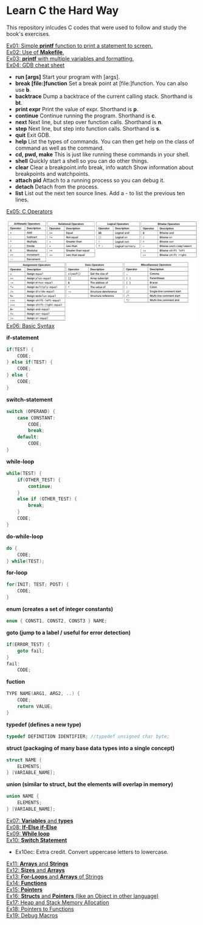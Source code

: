 # Learn C the Hard Way
This repository inlcudes C codes that were used to follow and study the book's exercises.

<ins>Ex01: Simple **printf** function to print a statement to screen.</ins><br>
<ins>Ex02: Use of **Makefile**.</ins><br>
<ins>Ex03: **printf** with multiple variables and formatting.</ins><br>
<ins>Ex04: GDB cheat sheet</ins>
  - **run	[args]**	Start	your	program	with	[args].
  - **break	[file:]function**	Set	a	break	point	at	[file:]function.	You	can	also	use	**b**.
  - **backtrace**	Dump	a	backtrace	of	the	current	calling	stack.	Shorthand	is	**bt**.
  - **print	expr**	Print	the	value	of	expr.	Shorthand	is	**p**.
  - **continue**	Continue	running	the	program.	Shorthand	is	**c**.
  - **next**	Next	line,	but	step	over	function	calls.	Shorthand	is	**n**.
  - **step**	Next	line,	but	step	into	function	calls.	Shorthand	is	**s**.
  - **quit**	Exit	GDB.
  - **help**	List	the	types	of	commands.	You	can	then	get	help	on	the	class	of command	as	well	as	the	command.
  - **cd,	pwd,	make**	This	is	just	like	running	these	commands	in	your	shell.
  - **shell**	Quickly	start	a	shell	so	you	can	do	other	things.
  - **clear**	Clear	a	breakpoint.info	break,	info	watch	Show	information	about	breakpoints	and watchpoints.
  - **attach	pid**	Attach	to	a	running	process	so	you	can	debug	it.
  - **detach**	Detach	from	the	process.
  - **list**	List	out	the	next	ten	source	lines.	Add	a	-	to	list	the	previous	ten	lines.

<ins>Ex05: C Operators</ins>
<center><img src="./images/ex05.png" alt="C Operators" width="1275px"></center>
<ins>Ex06: Basic Syntax</ins>

**if-statement**
```C
if(TEST) {
    CODE;
} else if(TEST) {
    CODE;
} else {
    CODE;
}
```
**switch-statement**
```C
switch (OPERAND) {
    case CONSTANT:
        CODE;
        break;
    default:
        CODE;
}
```
**while-loop**
```C
while(TEST) {
    if(OTHER_TEST) {
        continue;
    }
    else if (OTHER_TEST) {
        break;
    }
    CODE;
}
```
**do-while-loop**
```C
do {
    CODE;
} while(TEST);
```
**for-loop**
```C
for(INIT; TEST; POST) {
    CODE;
}
```
**enum (creates a set of integer constants)**
```C
enum { CONST1, CONST2, CONST3 } NAME;
```
**goto (jump to a label / useful for error detection)**
```C
if(ERROR_TEST) {
    goto fail;
}
fail:
    CODE;
```
**fuction**
```C
TYPE NAME(ARG1, ARG2, ..) {
    CODE;
    return VALUE;
}
```
**typedef (defines a new type)**
```C
typedef DEFINITION IDENTIFIER; //typedef unsigned char byte;
```
**struct (packaging of many base data types into a single concept)**
```C
struct NAME {
    ELEMENTS;
} [VARIABLE_NAME];
```
**union (similar to struct, but the elements will overlap in memory)**
```C
union NAME {
    ELEMENTS;
} [VARIABLE_NAME];
```
<ins>Ex07: **Variables** and **types**</ins><br>
<ins>Ex08: **If-Else if-Else**</ins><br>
<ins>Ex09: **While loop**</ins><br>
<ins>Ex10: **Switch Statement**</ins>
  - Ex10ec: Extra credit. Convert uppercase letters to lowercase. 

<ins>Ex11: **Arrays** and **Strings**</ins><br>
<ins>Ex12: **Sizes** and **Arrays**</ins><br>
<ins>Ex13: **For-Loops** and **Arrays** of Strings</ins><br>
<ins>Ex14: **Functions**</ins><br>
<ins>Ex15: **Pointers**</ins><br>
<ins>Ex16: **Structs** and **Pointers** (like an Object in other language)</ins><br>
<ins>Ex17: Heap and Stack Memory Allocation</ins><br>
<ins>Ex18: Pointers to Functions</ins><br>
<ins>Ex19: Debug Macros</ins><br>